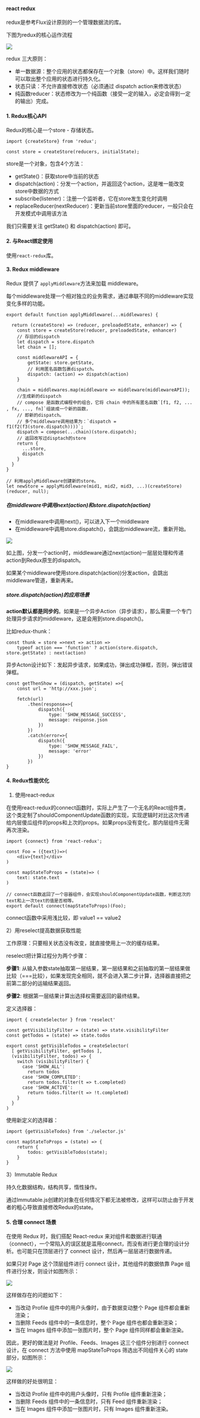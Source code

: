 #### react redux

redux是参考Flux设计原则的一个管理数据流的库。

下图为redux的核心运作流程

![](../assets/redux.png)


redux 三大原则： 

* 单一数据源：整个应用的状态都保存在一个对象（store）中。这样我们随时可以取出整个应用的状态进行持久化。
* 状态只读：不允许直接修改状态（必须通过 dispatch action来修改状态）
* 纯函数reducer：状态修改为一个纯函数（接受一定的输入，必定会得到一定的输出）完成。

#### 1. Redux核心API

Redux的核心是一个store - 存储状态。

```
import {createStore} from 'redux';

const store = createStore(reducers, initialState);
```

store是一个对象，包含4个方法：
* getState()：获取store中当前的状态
* dispatch(action)：分发一个action，并返回这个action，这是唯一能改变store中数据的方式
* subscribe(listener)：注册一个监听者，它在store发生变化时调用
* replaceReducer(nextReducer)：更新当前store里面的reducer，一般只会在开发模式中调用该方法

我们只需要关注 getState() 和 dispatch(action) 即可。

#### 2. 与React绑定使用

使用`react-redux`库。

#### 3. Redux middleware

Redux 提供了 `applyMiddleware`方法来加载 middleware。

每个middleware处理一个相对独立的业务需求，通过串联不同的middleware实现变化多样的功能。

```
export default function applyMiddleware(...middlewares) {

  return (createStore) => (reducer, preloadedState, enhancer) => {
    const store = createStore(reducer, preloadedState, enhancer)
    // 存旧的dispatch 
    let dispatch = store.dispatch  
    let chain = [];

    const middlewareAPI = {
        getState: store.getState,
        // 利用匿名函数包裹dispatch。
        dispatch: (action) => dispatch(action)
    }

    chain = middlewares.map(middleware => middleware(middlewareAPI));
    //生成新的dispatch
    // compose 是函数式编程中的组合，它将 chain 中的所有匿名函数`[f1, f2, ... , fx, ..., fn]`组装成一个新的函数，
    // 即新的dispatch。
    // 多个middleware调用结果为：`dispatch = f1(f2(f3(store.dispatch))))`;
    dispatch = compose(...chain)(store.dispatch);    
    // 返回改写过disptach的store
    return {
      ...store,
      dispatch
    }
  }
}

// 利用applyMiddleware创建新的store。
let newStore = applyMiddleware(mid1, mid2, mid3, ...)(createStore)(reducer, null);
```

##### 在middleware中调用next(action)和store.dispatch(action)

* 在middleware中调用next()，可以进入下一个middleware
* 在middleware中调用store.dispatch()，会跳出middleware流，重新开始。

![](../assets/redux.jpg)

如上图，分发一个action时，middleware通过next(action)一层层处理和传递action到Redux原生的dispatch。

如果某个middleware使用store.dispatch(action))分发action，会跳出middleware管道，重新再来。

##### store.dispatch(action)的应用场景

**action默认都是同步的**。如果是一个异步Action（异步请求），那么需要一个专门处理异步请求的middleware，这是会用到store.dispatch()。

比如redux-thunk：
```
const thunk = store =>next => action =>
    typeof action === 'function' ? action(store.dispatch, store.getState) : next(action)
```

异步Acton设计如下：发起异步请求，如果成功，弹出成功弹框，否则，弹出错误弹框。
```
const getThenShow = (dispatch, getState) =>{
    const url = 'http://xxx.json';

    fetch(url)
        .then(response=>{
            dispatch({
                type: 'SHOW_MESSAGE_SUCCESS',
                message: response.json
            })
        })
        .catch(error=>{
            dispatch({
                type: 'SHOW_MESSAGE_FAIL',
                message: 'error'
            })
        })
}
```

#### 4. Redux性能优化

1) 使用react-redux

在使用react-redux的connect函数时，实际上产生了一个无名的React组件类，这个类定制了shouldComponentUpdate函数的实现，实现逻辑时对比这次传递给内层傻瓜组件的props和上次的props。如果props没有变化，那内层组件无需再次渲染。

```
import {connect} from 'react-redux';

const Foo = ({text})=>(
    <div>{text}</div>
)

const mapStateToProps = (state)=> (
    text: state.text
)

// connect函数返回了一个容器组件，会实现shouldComponentUpdate函数，判断这次的text和上一次text的值是否相等。
export default connect(mapStateToProps)(Foo);
```

connect函数中采用浅比较，即 value1 == value2


2）用reselect提高数据获取性能

工作原理：只要相关状态没有改变，就直接使用上一次的缓存结果。

reselect把计算过程分为两个步骤：

**步骤1**: 从输入参数state抽取第一层结果，第一层结果和之前抽取的第一层结果做比较（===比较），如果发现完全相同，就不会进入第二步计算，选择器直接把之前第二部分的运输结果返回。

**步骤2**: 根据第一层结果计算出选择权需要返回的最终结果。

定义选择器：
```
import { createSelector } from 'reselect'

const getVisibilityFilter = (state) => state.visibilityFilter
const getTodos = (state) => state.todos

export const getVisibleTodos = createSelector(
  [ getVisibilityFilter, getTodos ],
  (visibilityFilter, todos) => {
    switch (visibilityFilter) {
      case 'SHOW_ALL':
        return todos
      case 'SHOW_COMPLETED':
        return todos.filter(t => t.completed)
      case 'SHOW_ACTIVE':
        return todos.filter(t => !t.completed)
    }
  }
)
```

使用新定义的选择器：

```
import {getVisibleTodos} from './selector.js'

const mapStateToProps = (state) => {
    return {
        todos: getVisibleTodos(state);
    }
}
```

3）Immutable Redux

持久化数据结构，结构共享，惰性操作。

通过Immutable.js创建的对象在任何情况下都无法被修改，这样可以防止由于开发者的粗心导致直接修改Redux的state。

#### 5. 合理 connect 场景

在使用 Redux 时，我们搭配 React-redux 来对组件和数据进行联通（connect），一个常陷入的误区就是滥用connect，而没有进行更合理的设计分析。也可能只在顶层进行了 connect 设计，然后再一层层进行数据传递。

如果只对 Page 这个顶层组件进行 connect 设计，其他组件的数据依靠 Page 组件进行分发，则设计如图所示：

![](https://images.gitbook.cn/693a18c0-9b43-11e9-a438-01dafdf3f255)

这样做存在的问题如下：

  * 当改动 Profile 组件中的用户头像时，由于数据变动整个 Page 组件都会重新渲染；
  * 当删除 Feeds 组件中的一条信息时，整个 Page 组件也都会重新渲染；
  * 当在 Images 组件中添加一张图片时，整个 Page 组件同样都会重新渲染。

因此，更好的做法是对 Profile、Feeds、Images 这三个组件分别进行 connect 设计，在 connect 方法中使用
mapStateToProps 筛选出不同组件关心的 state 部分，如图所示：

![](https://images.gitbook.cn/893fa890-9b45-11e9-9465-a7e3d006cf60)

这样做的好处很明显：

  * 当改动 Profile 组件中的用户头像时，只有 Profile 组件重新渲染；
  * 当删除 Feeds 组件中的一条信息时，只有 Feed 组件重新渲染；
  * 当在 Images 组件中添加一张图片时，只有 Images 组件重新渲染。

#### 